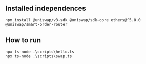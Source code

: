 
## Installed independences
```
npm install @uniswap/v3-sdk @uniswap/sdk-core ethers@^5.8.0 @uniswap/smart-order-router
```

## How to run

```
npx ts-node .\scripts\hello.ts
npx ts-node .\scripts\swap.ts
```
